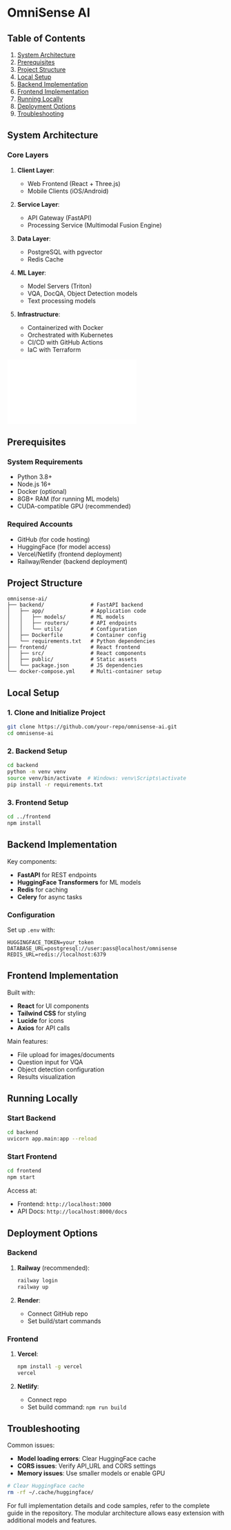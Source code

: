 # OmniSense AI 

## Table of Contents
1. [System Architecture](#system-architecture)
2. [Prerequisites](#prerequisites)
3. [Project Structure](#project-structure)
4. [Local Setup](#local-setup)
5. [Backend Implementation](#backend-implementation)
6. [Frontend Implementation](#frontend-implementation)
7. [Running Locally](#running-locally)
8. [Deployment Options](#deployment-options)
9. [Troubleshooting](#troubleshooting)

## System Architecture


### Core Layers
1. **Client Layer**: 
   - Web Frontend (React + Three.js)
   - Mobile Clients (iOS/Android)

2. **Service Layer**:
   - API Gateway (FastAPI)
   - Processing Service (Multimodal Fusion Engine)

3. **Data Layer**:
   - PostgreSQL with pgvector
   - Redis Cache

4. **ML Layer**:
   - Model Servers (Triton)
   - VQA, DocQA, Object Detection models
   - Text processing models

5. **Infrastructure**:
   - Containerized with Docker
   - Orchestrated with Kubernetes
   - CI/CD with GitHub Actions
   - IaC with Terraform

![Architecture Diagram](system_architecture_diagram.html)

## Prerequisites

### System Requirements
- Python 3.8+
- Node.js 16+
- Docker (optional)
- 8GB+ RAM (for running ML models)
- CUDA-compatible GPU (recommended)

### Required Accounts
- GitHub (for code hosting)
- HuggingFace (for model access)
- Vercel/Netlify (frontend deployment)
- Railway/Render (backend deployment)

## Project Structure

```
omnisense-ai/
├── backend/               # FastAPI backend
│   ├── app/               # Application code
│   │   ├── models/        # ML models
│   │   ├── routers/       # API endpoints
│   │   └── utils/         # Configuration
│   ├── Dockerfile         # Container config
│   └── requirements.txt   # Python dependencies
├── frontend/              # React frontend
│   ├── src/               # React components
│   ├── public/            # Static assets
│   └── package.json       # JS dependencies
└── docker-compose.yml     # Multi-container setup
```

## Local Setup

### 1. Clone and Initialize Project
```bash
git clone https://github.com/your-repo/omnisense-ai.git
cd omnisense-ai
```

### 2. Backend Setup
```bash
cd backend
python -m venv venv
source venv/bin/activate  # Windows: venv\Scripts\activate
pip install -r requirements.txt
```

### 3. Frontend Setup
```bash
cd ../frontend
npm install
```

## Backend Implementation

Key components:
- **FastAPI** for REST endpoints
- **HuggingFace Transformers** for ML models
- **Redis** for caching
- **Celery** for async tasks

### Configuration
Set up `.env` with:
```env
HUGGINGFACE_TOKEN=your_token
DATABASE_URL=postgresql://user:pass@localhost/omnisense
REDIS_URL=redis://localhost:6379
```

## Frontend Implementation

Built with:
- **React** for UI components
- **Tailwind CSS** for styling
- **Lucide** for icons
- **Axios** for API calls

Main features:
- File upload for images/documents
- Question input for VQA
- Object detection configuration
- Results visualization

## Running Locally

### Start Backend
```bash
cd backend
uvicorn app.main:app --reload
```

### Start Frontend
```bash
cd frontend
npm start
```

Access at:
- Frontend: `http://localhost:3000`
- API Docs: `http://localhost:8000/docs`

## Deployment Options

### Backend
1. **Railway** (recommended):
   ```bash
   railway login
   railway up
   ```

2. **Render**:
   - Connect GitHub repo
   - Set build/start commands

### Frontend
1. **Vercel**:
   ```bash
   npm install -g vercel
   vercel
   ```

2. **Netlify**:
   - Connect repo
   - Set build command: `npm run build`

## Troubleshooting

Common issues:
- **Model loading errors**: Clear HuggingFace cache
- **CORS issues**: Verify API_URL and CORS settings
- **Memory issues**: Use smaller models or enable GPU

```bash
# Clear HuggingFace cache
rm -rf ~/.cache/huggingface/
```

For full implementation details and code samples, refer to the complete guide in the repository. The modular architecture allows easy extension with additional models and features.
